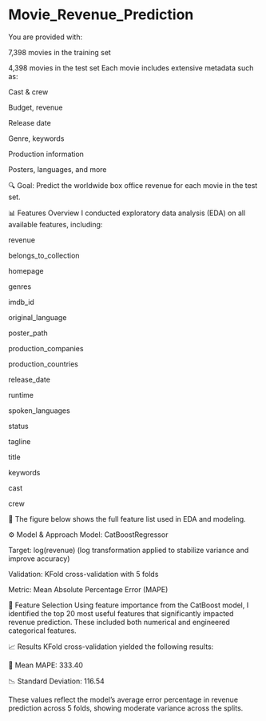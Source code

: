 # Movie_Revenue_Prediction

You are provided with:

7,398 movies in the training set

4,398 movies in the test set
Each movie includes extensive metadata such as:

Cast & crew

Budget, revenue

Release date

Genre, keywords

Production information

Posters, languages, and more

🔍 Goal: Predict the worldwide box office revenue for each movie in the test set.

📊 Features Overview
I conducted exploratory data analysis (EDA) on all available features, including:

revenue

belongs_to_collection

homepage

genres

imdb_id

original_language

poster_path

production_companies

production_countries

release_date

runtime

spoken_languages

status

tagline

title

keywords

cast

crew

📌 The figure below shows the full feature list used in EDA and modeling.


⚙️ Model & Approach
Model: CatBoostRegressor

Target: log(revenue) (log transformation applied to stabilize variance and improve accuracy)

Validation: KFold cross-validation with 5 folds

Metric: Mean Absolute Percentage Error (MAPE)

🧠 Feature Selection
Using feature importance from the CatBoost model, I identified the top 20 most useful features that significantly impacted revenue prediction. These included both numerical and engineered categorical features.

📈 Results
KFold cross-validation yielded the following results:

📌 Mean MAPE: 333.40

📉 Standard Deviation: 116.54

These values reflect the model’s average error percentage in revenue prediction across 5 folds, showing moderate variance across the splits.
